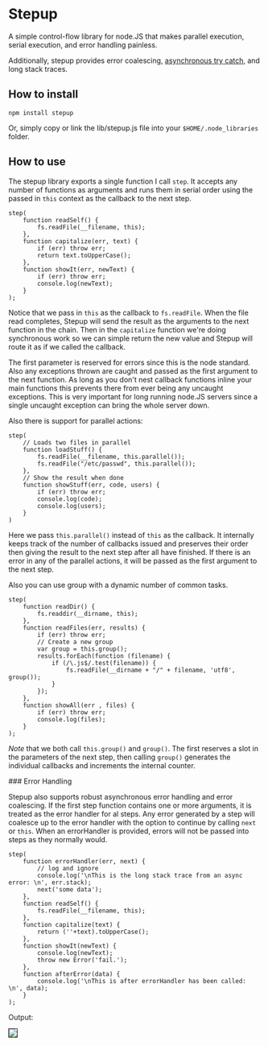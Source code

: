 # Stepup

A simple control-flow library for node.JS that makes parallel execution, serial execution, and error handling painless.

Additionally, stepup provides error coalescing, [asynchronous try catch](http://github.com/Crabdude/trycatch), and long stack traces.

## How to install

	npm install stepup
	
Or, simply copy or link the lib/stepup.js file into your `$HOME/.node_libraries` folder.

## How to use

The stepup library exports a single function I call `step`.	It accepts any number of functions as arguments and runs them in serial order using the passed in `this` context as the callback to the next step.

	step(
		function readSelf() {
			fs.readFile(__filename, this);
		},
		function capitalize(err, text) {
			if (err) throw err;
			return text.toUpperCase();
		},
		function showIt(err, newText) {
			if (err) throw err;
			console.log(newText);
		}
	);

Notice that we pass in `this` as the callback to `fs.readFile`.	When the file read completes, Stepup will send the result as the arguments to the next function in the chain.	Then in the `capitalize` function we're doing synchronous work so we can simple return the new value and Stepup will route it as if we called the callback.

The first parameter is reserved for errors since this is the node standard.	Also any exceptions thrown are caught and passed as the first argument to the next function.	As long as you don't nest callback functions inline your main functions this prevents there from ever being any uncaught exceptions.	This is very important for long running node.JS servers since a single uncaught exception can bring the whole server down.

Also there is support for parallel actions:

	step(
		// Loads two files in parallel
		function loadStuff() {
			fs.readFile(__filename, this.parallel());
			fs.readFile("/etc/passwd", this.parallel());
		},
		// Show the result when done
		function showStuff(err, code, users) {
			if (err) throw err;
			console.log(code);
			console.log(users);
		}
	)

Here we pass `this.parallel()` instead of `this` as the callback.	It internally keeps track of the number of callbacks issued and preserves their order then giving the result to the next step after all have finished.	If there is an error in any of the parallel actions, it will be passed as the first argument to the next step.

Also you can use group with a dynamic number of common tasks.

	step(
		function readDir() {
			fs.readdir(__dirname, this);
		},
		function readFiles(err, results) {
			if (err) throw err;
			// Create a new group
			var group = this.group();
			results.forEach(function (filename) {
				if (/\.js$/.test(filename)) {
					fs.readFile(__dirname + "/" + filename, 'utf8', group());
				}
			});
		},
		function showAll(err , files) {
			if (err) throw err;
			console.log(files);
		}
	);

*Note* that we both call `this.group()` and `group()`.	The first reserves a slot in the parameters of the next step, then calling `group()` generates the individual callbacks and increments the internal counter.

<a name="pookie"/>
### Error Handling

Stepup also supports robust asynchronous error handling and error coalescing. If the first step function contains one or more arguments, it is treated as the error handler for al steps. Any error generated by a step will coalesce up to the error handler with the option to continue by calling `next` or `this`. When an errorHandler is provided, errors will not be passed into steps as they normally would.

	step(
		function errorHandler(err, next) {
			// log and ignore
			console.log('\nThis is the long stack trace from an async error: \n', err.stack);
			next('some data');
		},
		function readSelf() {
			fs.readFile(__filename, this);
		},
		function capitalize(text) {
			return (''+text).toUpperCase();
		},
		function showIt(newText) {
			console.log(newText);
			throw new Error('fail.');
		},
		function afterError(data) {
			console.log('\nThis is after errorHandler has been called: \n', data);
		}
	);

Output:

<img src="http://i.imgur.com/oIJA2.png" border="1" style="border: 1px black solid"/>